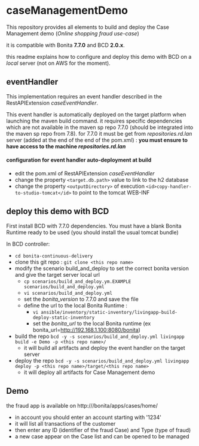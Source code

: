 # caseManagementDemo

This repository provides all elements to build and deploy the Case Management demo (_Online shopping fraud use-case_)

it is compatible with Bonita **7.7.0** and BCD **2.0.x**. 

this readme explains how to configure and deploy this demo with BCD on a *local* server (not on AWS for the moment).

## eventHandler
This implementation requires an event handler described in the RestAPIExtension _caseEventHandler_. 

This event handler is automatically deployed on the target platform when launching the maven build command. 
it requires specific dependencies which are not available in the maven sp repo 7.7.0 (should be integrated into the maven sp repo from 7.8). 
for 7.7.0 it must be get from _repositories.rd.lan_ server (added at the end of the end of the pom.xml) : **you must ensure to have access to the machine _repositories.rd.lan_**

#### configuration for event handler auto-deployment at build

* edit the pom.xml of RestAPIExtension _caseEventHandler_
* change the property `<target.db.path>` value to link to the h2 database 
* change the property `<outputDirectory>` of execution `<id>copy-handler-to-studio-tomcat</id>` to point to the tomcat WEB-INF

## deploy this demo with BCD

First install BCD with 7.7.0 dependencies.
You must have a blank Bonita Runtime ready to be used (you should install the usual tomcat bundle)

In BCD controller:
* `cd bonita-continuous-delivery`
* clone this git repo : `git clone <this repo name>`
* modify the scenario build_and_deploy to set the correct bonita version and give the target server local url
  * `cp scenarios/build_and_deploy.ym.EXAMPLE scenarios/build_and_deploy.yml`
  * `vi scenarios/build_and_deploy.yml`
  * set the _bonita_version_ to 7.7.0 and save the file
  * define the url to the local Bonita Runtime :
    * `vi ansible/inventory/static-inventory/livingapp-build-deploy-static-inventory`
    * set the _bonita_url_ to the local Bonita runtime (ex bonita_url=http://192.168.1.100:8080/bonita)
* build the repo `bcd -y -s scenarios/build_and_deploy.yml livingapp build -e Demo -p <this repo name>/`
  * it will build all artifacts and deploy the event handler on the target server
* deploy the repo `bcd -y -s scenarios/build_and_deploy.yml livingapp deploy -p <this repo name>/target/<this repo name>`
  * it will deploy all artifacts for Case Management demo
 
 ## Demo 

the fraud app is available on http://<target server>/bonita/apps/cases/home/
* in account you should enter an account starting with '1234'
* it will list all transactions of the customer
* then enter any ID (identifier of the fraud Case) and Type (type of fraud)
* a new case appear on the Case list and can be opened to be managed
 
 


